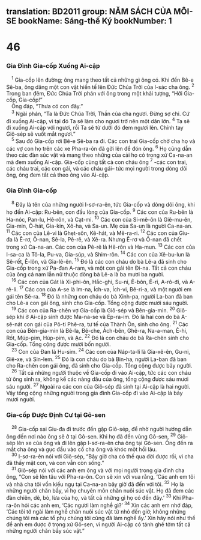 translation: BD2011
group: NĂM SÁCH CỦA MÔI-SE
bookName: Sáng-thế Ký 
bookNumber: 1
-------

<div class="title"><h1>46</h1><h3>Gia Ðình Gia-cốp Xuống Ai-cập</h3></div>
<span class="verse sa_46_1"> <sup>1</sup> Gia-cốp lên đường; ông mang theo tất cả những gì ông có. Khi đến Bê-e Sê-ba, ông dâng một con vật hiến tế lên Ðức Chúa Trời của I-sác cha ông. </span>
<span class="verse sa_46_2"><sup>2</sup> Trong ban đêm, Ðức Chúa Trời phán với ông trong một khải tượng, “Hỡi Gia-cốp, Gia-cốp!”<br/> Ông đáp, “Thưa có con đây.”<br/></span>
<span class="verse sa_46_3"> <sup>3</sup> Ngài phán, “Ta là Ðức Chúa Trời, Thần của cha ngươi. Ðừng sợ chi. Cứ đi xuống Ai-cập, vì tại đó Ta sẽ làm cho ngươi trở nên một dân lớn. </span>
<span class="verse sa_46_4"><sup>4</sup> Ta sẽ đi xuống Ai-cập với ngươi, rồi Ta sẽ từ dưới đó đem ngươi lên. Chính tay Giô-sép sẽ vuốt mắt ngươi.”<br/></span>
<span class="verse sa_46_5"> <sup>5</sup> Sau đó Gia-cốp rời Bê-e Sê-ba ra đi. Các con trai Gia-cốp chở cha họ và các vợ con họ trên các xe Pha-ra-ôn đã gởi lên để đón ông. </span>
<span class="verse sa_46_6"><sup>6</sup> Họ cũng dẫn theo các đàn súc vật và mang theo những của cải họ có trong xứ Ca-na-an mà đem xuống Ai-cập. Gia-cốp cùng tất cả con cháu ông </span>
<span class="verse sa_46_7"><sup>7</sup> -các con trai, các cháu trai, các con gái, và các cháu gái– tức mọi người trong dòng dõi ông, ông đem tất cả theo ông vào Ai-cập.<br/></span>
<div class="title"><h3>Gia Ðình Gia-cốp</h3></div>
<span class="verse sa_46_8"> <sup>8</sup> Ðây là tên của những người I-sơ-ra-ên, tức Gia-cốp và dòng dõi ông, khi họ đến Ai-cập: Ru-bên, con đầu lòng của Gia-cốp. </span>
<span class="verse sa_46_9"><sup>9</sup> Các con của Ru-bên là Ha-nóc, Pan-lu, Hê-rôn, và Cạt-mi. </span>
<span class="verse sa_46_10"><sup>10</sup> Các con của Si-mê-ôn là Giê-mu-ên, Gia-min, Ô-hát, Gia-kin, Xô-ha, và Sa-un. Mẹ của Sa-un là người Ca-na-an. </span>
<span class="verse sa_46_11"><sup>11</sup> Các con của Lê-vi là Ghẹt-sôn, Kê-hát, và Mê-ra-ri. </span>
<span class="verse sa_46_12"><sup>12</sup> Các con của Giu-đa là Ê-rơ, Ô-nan, Sê-la, Pê-rê, và Xê-ra. Nhưng Ê-rơ và Ô-nan đã chết trong xứ Ca-na-an. Các con của Pê-rê là Hê-rôn và Ha-mun. </span>
<span class="verse sa_46_13"><sup>13</sup> Các con của I-sa-ca là Tô-la, Pu-va, Gia-súp, và Shim-rôn. </span>
<span class="verse sa_46_14"><sup>14</sup> Các con của Xê-bu-lun là Sê-rết, Ê-lôn, và Gia-lê-ên. </span>
<span class="verse sa_46_15"><sup>15</sup> Ðó là các con cháu do bà Lê-a đã sinh cho Gia-cốp trong xứ Pa-đan A-ram, và một con gái tên Ði-na. Tất cả con cháu của ông cả nam lẫn nữ thuộc dòng bà Lê-a là ba mươi ba người.<br/></span>
<span class="verse sa_46_16"> <sup>16</sup> Các con của Gát là Xi-phi-ôn, Hắc-ghi, Su-ni, Ê-bôn, Ê-ri, A-rô-đi, và A-rê-li. </span>
<span class="verse sa_46_17"><sup>17</sup> Các con của A-se là Im-na, Ích-va, Ích-vi, Bê-ri-a, và một người em gái tên Sê-ra. </span>
<span class="verse sa_46_18"><sup>18</sup> Ðó là những con cháu do bà Xinh-pa, người La-ban đã ban cho Lê-a con gái ông, sinh cho Gia-cốp. Tổng cộng được mười sáu người.<br/></span>
<span class="verse sa_46_19"> <sup>19</sup> Các con của Ra-chên vợ Gia-cốp là Giô-sép và Bên-gia-min. </span>
<span class="verse sa_46_20"><sup>20</sup> Giô-sép khi ở Ai-cập sinh được Ma-na-se và Ép-ra-im. Ðó là hai con do bà A-sê-nát con gái của Pô-ti Phê-ra, tư tế của Thành Ôn, sinh cho ông. </span>
<span class="verse sa_46_21"><sup>21</sup> Các con của Bên-gia-min là Bê-la, Bê-che, Ách-bên, Ghê-ra, Na-a-man, Ê-hi, Rốt, Múp-pim, Húp-pim, và Ạc. </span>
<span class="verse sa_46_22"><sup>22</sup> Ðó là con cháu do bà Ra-chên sinh cho Gia-cốp. Tổng cộng được mười bốn người. <br/></span>
<span class="verse sa_46_23"> <sup>23</sup> Con của Ðan là Hu-sim. </span>
<span class="verse sa_46_24"><sup>24</sup> Các con của Náp-ta-li là Gia-xê-ên, Gu-ni, Giê-xe, và Sin-lem. </span>
<span class="verse sa_46_25"><sup>25</sup> Ðó là con cháu do bà Bin-ha, người La-ban đã ban cho Ra-chên con gái ông, đã sinh cho Gia-cốp. Tổng cộng được bảy người.<br/></span>
<span class="verse sa_46_26"> <sup>26</sup> Tất cả những người thuộc về Gia-cốp đi vào Ai-cập, tức các con cháu từ ông sinh ra, không kể các nàng dâu của ông, tổng cộng được sáu mươi sáu người. </span>
<span class="verse sa_46_27"><sup>27</sup> Ngoài ra các con của Giô-sép đã sinh tại Ai-cập là hai người. Vậy tổng cộng những người trong gia đình Gia-cốp đi vào Ai-cập là bảy mươi người.<br/></span>
<div class="title"><h3>Gia-cốp Ðược Ðịnh Cư tại Gô-sen</h3></div>
<span class="verse sa_46_28"> <sup>28</sup> Gia-cốp sai Giu-đa đi trước đến gặp Giô-sép, để nhờ người hướng dẫn ông đến nơi nào ông sẽ ở tại Gô-sen. Khi họ đã đến vùng Gô-sen, </span>
<span class="verse sa_46_29"><sup>29</sup> Giô-sép lên xe của ông và đi lên gặp I-sơ-ra-ên cha ông tại Gô-sen. Ông đến ra mắt cha ông và gục đầu vào cổ cha ông và khóc một hồi lâu. <br/></span>
<span class="verse sa_46_30"> <sup>30</sup> I-sơ-ra-ên nói với Giô-sép, “Bây giờ cha có thể qua đời được rồi, vì cha đã thấy mặt con, và con vẫn còn sống.”<br/></span>
<span class="verse sa_46_31"> <sup>31</sup> Giô-sép nói với các anh em ông và với mọi người trong gia đình cha ông, “Con sẽ lên tâu với Pha-ra-ôn. Con sẽ xin với vua rằng, ‘Các anh em tôi và nhà cha tôi vốn kiều ngụ tại Ca-na-an bây giờ đã đến với tôi. </span>
<span class="verse sa_46_32"><sup>32</sup> Họ là những người chăn bầy, vì họ chuyên môn chăn nuôi súc vật. Họ đã đem các đàn chiên, dê, bò, lừa của họ, và tất cả những gì họ có đến đây.’ </span>
<span class="verse sa_46_33"><sup>33</sup> Khi Pha-ra-ôn hỏi các anh em, ‘Các ngươi làm nghề gì?’ </span>
<span class="verse sa_46_34"><sup>34</sup> Xin các anh em nhớ đáp, ‘Các tôi tớ ngài làm nghề chăn nuôi súc vật từ nhỏ đến giờ; không những chúng tôi mà các tổ phụ chúng tôi cũng đã làm nghề ấy.’ Xin hãy nói như thế để anh em được ở trong xứ Gô-sen, vì người Ai-cập có tánh ghê tởm tất cả những người chăn bầy súc vật.”<br/></span>
